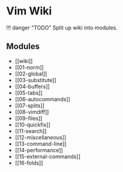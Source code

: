 Vim Wiki
===

!!! danger "TODO"
    Split up wiki into modules.

Modules
---

- [[wiki]]
- [[01-norm]]
- [[02-global]]
- [[03-substitute]]
- [[04-buffers]]
- [[05-tabs]]
- [[06-autocommands]]
- [[07-splits]]
- [[08-vimdiff]]
- [[09-files]]
- [[10-quickfix]]
- [[11-search]]
- [[12-miscellaneous]]
- [[13-command-line]]
- [[14-performance]]
- [[15-external-commands]]
- [[16-folds]]
